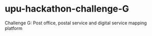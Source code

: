 # upu-hackathon-challenge-G
Challenge G: Post office, postal service and digital service mapping platform
